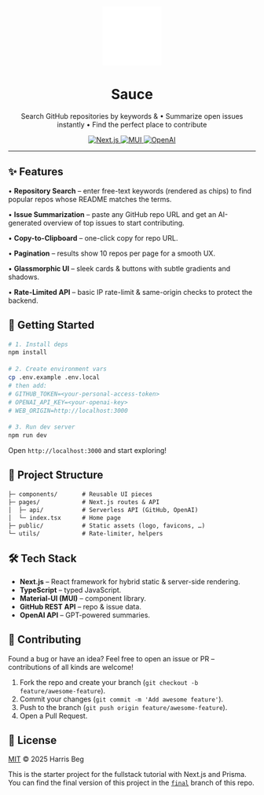 <p align="center">
  <img src="public/sauce.svg" width="120" alt="Sauce logo" />
</p>

<h1 align="center">Sauce</h1>

<p align="center">
  Search GitHub repositories by keywords & • Summarize open issues instantly • Find the perfect place to contribute
</p>

<p align="center">
  <a href="https://nextjs.org/">
    <img src="https://img.shields.io/badge/built_with-Next.js-000?logo=next.js" alt="Next.js" />
  </a>
  <a href="https://mui.com/">
    <img src="https://img.shields.io/badge/ui-MUI-007FFF?logo=mui" alt="MUI" />
  </a>
  <a href="https://openai.com/">
    <img src="https://img.shields.io/badge/powered_by-OpenAI-412991?logo=openai&logoColor=white" alt="OpenAI" />
  </a>
</p>

---

## ✨ Features

• **Repository Search** – enter free-text keywords (rendered as chips) to find popular repos whose README matches the terms.

• **Issue Summarization** – paste any GitHub repo URL and get an AI-generated overview of top issues to start contributing.

• **Copy-to-Clipboard** – one-click copy for repo URL.

• **Pagination** – results show 10 repos per page for a smooth UX.

• **Glassmorphic UI** – sleek cards & buttons with subtle gradients and shadows.

• **Rate-Limited API** – basic IP rate-limit & same-origin checks to protect the backend.

## 🚀 Getting Started

```bash
# 1. Install deps
npm install

# 2. Create environment vars
cp .env.example .env.local
# then add:
# GITHUB_TOKEN=<your-personal-access-token>
# OPENAI_API_KEY=<your-openai-key>
# WEB_ORIGIN=http://localhost:3000

# 3. Run dev server
npm run dev
```

Open `http://localhost:3000` and start exploring!

## 📂 Project Structure

```
├─ components/       # Reusable UI pieces
├─ pages/            # Next.js routes & API
│  ├─ api/           # Serverless API (GitHub, OpenAI)
│  └─ index.tsx      # Home page
├─ public/           # Static assets (logo, favicons, …)
└─ utils/            # Rate-limiter, helpers
```

## 🛠️ Tech Stack

* **Next.js** – React framework for hybrid static & server-side rendering.
* **TypeScript** – typed JavaScript.
* **Material-UI (MUI)** – component library.
* **GitHub REST API** – repo & issue data.
* **OpenAI API** – GPT-powered summaries.

## 🤝 Contributing

Found a bug or have an idea? Feel free to open an issue or PR – contributions of all kinds are welcome!

1. Fork the repo and create your branch (`git checkout -b feature/awesome-feature`).
2. Commit your changes (`git commit -m 'Add awesome feature'`).
3. Push to the branch (`git push origin feature/awesome-feature`).
4. Open a Pull Request.

## 📄 License

[MIT](LICENSE) © 2025 Harris Beg


This is the starter project for the fullstack tutorial with Next.js and Prisma. You can find the final version of this project in the [`final`](https://github.com/prisma/blogr-nextjs-prisma/tree/final) branch of this repo.
